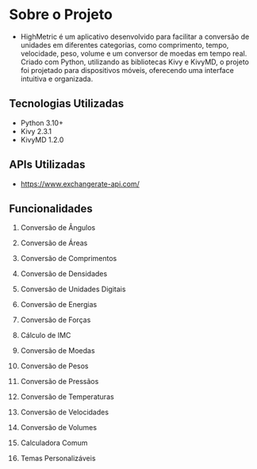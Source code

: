 # Sobre o Projeto

- HighMetric é um aplicativo desenvolvido para facilitar a conversão de unidades em diferentes categorias, como comprimento, 
tempo, velocidade, peso, volume e um conversor de moedas em tempo real. Criado com Python, utilizando as bibliotecas Kivy e KivyMD, o projeto foi projetado para 
dispositivos móveis, oferecendo uma interface intuitiva e organizada.

## Tecnologias Utilizadas

- Python 3.10+
- Kivy 2.3.1
- KivyMD 1.2.0

## APIs Utilizadas

- https://www.exchangerate-api.com/

## Funcionalidades

1. Conversão de Ângulos

2. Conversão de Áreas

3. Conversão de Comprimentos

4. Conversão de Densidades

5. Conversão de Unidades Digitais

6. Conversão de Energias

7. Conversão de Forças

8. Cálculo de IMC

9. Conversão de Moedas

10. Conversão de Pesos

11. Conversão de Pressãos

12. Conversão de Temperaturas

13. Conversão de Velocidades

14. Conversão de Volumes

15. Calculadora Comum

16. Temas Personalizáveis